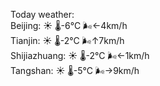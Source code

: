 Today weather:  
Beijing: ☀️ 🌡️-6°C 🌬️←4km/h  
Tianjin: ☀️ 🌡️-2°C 🌬️↑7km/h  
Shijiazhuang: ☀️ 🌡️-2°C 🌬️←1km/h  
Tangshan: ☀️ 🌡️-5°C 🌬️→9km/h  
